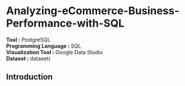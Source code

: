# Analyzing-eCommerce-Business-Performance-with-SQL

**Tool :** PostgreSQL <br>
**Programming Language :** SQL <br>
**Visualization Tool :** Google Data Studio <br>
**Dataset :** dataset(

## Introduction

